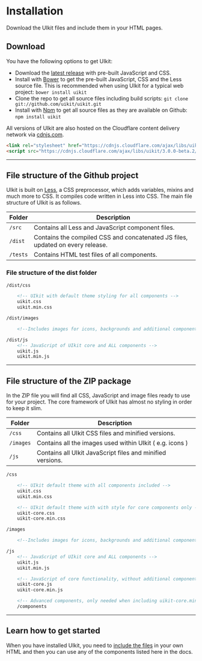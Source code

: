 # Installation

<p class="uk-text-lead">Download the UIkit files and include them in your HTML pages.</p>

## Download

You have the following options to get UIkit:

- Download the [latest release](https://github.com/uikit/uikit/releases/latest) with pre-built JavaScript and CSS.
- Install with [Bower](https://bower.io) to get the pre-built JavaScript, CSS and the Less source file. This is recommended when using UIkit for a typical web project: ```bower install uikit```
- Clone the repo to get all source files including build scripts: `git clone git://github.com/uikit/uikit.git`
- Install with [Npm](https://npmjs.com) to get all source files as they are available on Github: ```npm install uikit```

All versions of UIkit are also hosted on the Cloudflare content delivery network via [cdnjs.com](https://cdnjs.com/libraries/uikit).

```html
<link rel="stylesheet" href="https://cdnjs.cloudflare.com/ajax/libs/uikit/3.0.0-beta.2/css/uikit.min.css" />
<script src="https://cdnjs.cloudflare.com/ajax/libs/uikit/3.0.0-beta.2/js/uikit.min.js"></script>
```

***

## File structure of the Github project

UIkit is built on [Less](http://lesscss.org), a CSS preprocessor, which adds variables, mixins and much more to CSS. It compiles code written in Less into CSS. The main file structure of UIkit is as follows.

| Folder   | Description |
| -------- | ----------- |
| `/src`   | Contains all Less and JavaScript component files. |
| `/dist`  | Contains the compiled CSS and concatenated JS files, updated on every release. |
| `/tests` | Contains HTML test files of all components. |

### File structure of the dist folder


```html
/dist/css

    <!-- UIkit with default theme styling for all components -->
    uikit.css
    uikit.min.css

/dist/images

    <!--Includes images for icons, backgrounds and additional components -->

/dist/js
    <!-- JavaScript of UIkit core and ALL components -->
    uikit.js
    uikit.min.js
```

***

## File structure of the ZIP package

In the ZIP file you will find all CSS, JavaScript and image files ready to use for your project. The core framework of UIkit has almost no styling in order to keep it slim.

| Folder    | Description |
| --------- | --- |
| `/css`    | Contains all UIkit CSS files and minified versions. |
| `/images` | Contains all the images used within UIkit ( e.g. icons ) |
| `/js`     | Contains all UIkit JavaScript files and minified versions. |

```html
/css

    <!-- UIkit default theme with all components included -->
    uikit.css
    uikit.min.css

    <!-- UIkit default theme with with style for core components only -->
    uikit-core.css
    uikit-core.min.css

/images

    <!--Includes images for icons, backgrounds and additional components -->

/js
    <!-- JavaScript of UIkit core and ALL components -->
    uikit.js
    uikit.min.js

    <!-- JavaScript of core functionality, without additional components -->
    uikit-core.js
    uikit-core.min.js

    <!-- Advanced components, only needed when including uikit-core.min.js -->
    /components
```

***

## Learn how to get started

When you have installed UIkit, you need to [include the files](introduction.md#html-markup) in your own HTML and then you can use any of the components listed here in the docs.
